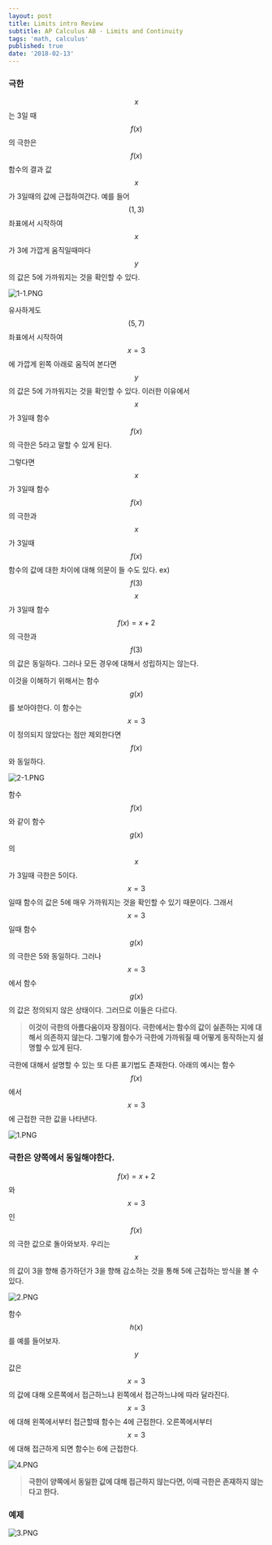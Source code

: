 ```yaml
---
layout: post
title: Limits intro Review
subtitle: AP Calculus AB - Limits and Continuity
tags: 'math, calculus'
published: true
date: '2018-02-13'
---
```

### 극한

$$x$$는 3일 때 $$f\left( x \right)$$의 극한은 $$f\left( x \right)$$ 함수의 결과 값 $$x$$가 3일때의 값에 근접하여간다. 예를 들어 $$(1,3)$$ 좌표에서 시작하여 $$x$$가 3에 가깝게 움직일때마다 $$y$$의 값은 5에 가까워지는 것을 확인할 수 있다.

![1-1.PNG]({{site.baseurl}}/img/1-1.PNG)

유사하게도 $$(5,7)$$ 좌표에서 시작하여 $$x=3$$에 가깝게 왼쪽 아래로 움직여 본다면 $$y$$의 값은 5에 가까워지는 것을 확인할 수 있다. 이러한 이유에서 $$x$$가 3일때 함수 $$f\left( x \right)$$의 극한은 5라고 말할 수 있게 된다.

그렇다면 $$x$$가 3일때 함수 $$f\left( x \right)$$의 극한과 $$x$$가 3일때 $$f\left( x \right)$$ 함수의 값에 대한 차이에 대해 의문이 들 수도 있다. ex) $$f\left( 3 \right)$$ $$x$$가 3일때 함수 $$f\left( x \right) =x+2$$의 극한과 $$f\left( 3 \right)$$의 값은 동일하다. 그러나 모든 경우에 대해서 성립하지는 않는다.

이것을 이해하기 위해서는 함수 $$g\left( x \right)$$를 보아야한다. 이 함수는 $$x=3$$이 정의되지 않았다는 점만 제외한다면 $$f\left( x \right)$$와 동일하다.

![2-1.PNG]({{site.baseurl}}/img/2-1.PNG)

함수 $$f\left( x \right)$$와 같이 함수 $$g\left( x \right)$$의 $$x$$가 3일때 극한은 5이다. $$x=3$$일때 함수의 값은 5에 매우 가까워지는 것을 확인할 수 있기 때문이다. 그래서 $$x=3$$일때 함수 $$g\left( x \right)$$의 극한은 5와 동일하다. 그러나 $$x=3$$에서 함수 $$g\left( x \right)$$의 값은 정의되지 않은 상태이다. 그러므로 이들은 다르다.

> **이것이 극한의 아름다움이자 장점이다. 극한에서는 함수의 값이 실존하는 지에 대해서 의존하지 않는다. 그렇기에 함수가 극한에 가까워질 때 어떻게 동작하는지 설명할 수 있게 된다.**

극한에 대해서 설명할 수 있는 또 다른 표기법도 존재한다. 아래의 예시는 함수 $$f\left( x \right)$$에서 $$x=3$$에 근접한 극한 값을 나타낸다.

![1.PNG]({{site.baseurl}}/img/1.PNG)


### 극한은 양쪽에서 동일해야한다.

$$f\left( x \right) =x+2$$와 $$x=3$$인 $$f\left( x \right)$$의 극한 값으로 돌아와보자. 우리는 $$x$$의 값이 3을 향해 증가하던가 3을 향해 감소하는 것을 통해 5에 근접하는 방식을 볼 수 있다.

![2.PNG]({{site.baseurl}}/img/2.PNG)

함수 $$h\left( x \right)$$를 예를 들어보자. $$y$$값은 $$x=3$$의 값에 대해 오른쪽에서 접근하느냐 왼쪽에서 접근하느냐에 따라 달라진다. $$x=3$$에 대해 왼쪽에서부터 접근할때 함수는 4에 근접한다. 오른쪽에서부터 $$x=3$$에 대해 접근하게 되면 함수는 6에 근접한다.

![4.PNG]({{site.baseurl}}/img/4.PNG)

>**극한이 양쪽에서 동일한 값에 대해 접근하지 않는다면, 이때 극한은 존재하지 않는다고 한다.**


### 예제

![3.PNG]({{site.baseurl}}/img/3.PNG)

